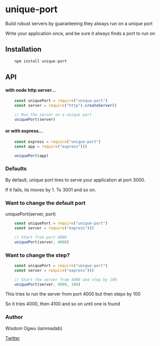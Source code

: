 # unique-port
Build robust servers by guaranteeing they always run on a unique port

Write your application once, and be sure it always finds a port to run on

## Installation

```javascript
    npm install unique-port
```

## API

#### with node http server...

```javascript
    const uniquePort = require("unique-port")
    const server = require("http").createServer()

    // Run the server on a unique port
    uniquePort(server)

```

#### or with express...

```javascript
    const express = require("unique-port")
    const app = require("express")()

    uniquePort(app)
```

### Defaults

By default, unique port tires to serve your application at port 3000.

If it fails, its moves by 1. To 3001 and so on.

### Want to change the default port

uniquePort(server, port)

```javascript
    const uniquePort = require("unique-port")
    const server = require("express")()

    // Start from port 4000
    uniquePort(server, 4000)
```

### Want to change the step?

```javascript
    const uniquePort = require("unique-port")
    const server = require("express")()

    // Start the server from 4000 and step by 100
    uniquePort(server, 4000, 100)
```

This tries to run the server from port 4000 but then steps by 100

So it tries 4000, then 4100 and so on until one is found


### Author
Wisdom Ogwu (iammadab)

[Twitter](https://twitter.com/iammadab)